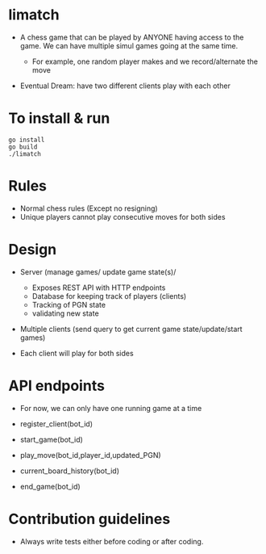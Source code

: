 # limatch

- A chess game that can be played by ANYONE having access to the game. We can have multiple simul games going at the same time. 

  - For example, one random player makes and we record/alternate the move

- Eventual Dream: have two different clients play with each other

# To install & run

```
go install
go build
./limatch
```

# Rules

- Normal chess rules (Except no resigning)
- Unique players cannot play consecutive moves for both sides

# Design

- Server (manage games/ update game state(s)/
  - Exposes REST API with HTTP endpoints
  - Database for keeping track of players (clients)
  - Tracking of PGN state
  - validating new state

- Multiple clients (send query to get current game state/update/start games)

- Each client will play for both sides

# API endpoints

- For now, we can only have one running game at a time

- register_client(bot_id)
- start_game(bot_id)
- play_move(bot_id,player_id,updated_PGN)
- current_board_history(bot_id)
- end_game(bot_id)

# Contribution guidelines

- Always write tests either before coding or after coding. 






